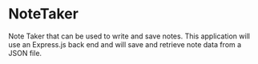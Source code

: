 # NoteTaker
Note Taker that can be used to write and save notes. This application will use an Express.js back end and will save and retrieve note data from a JSON file. 
